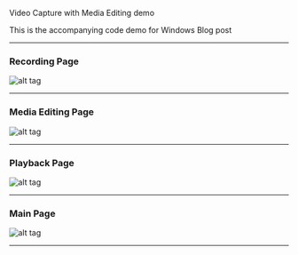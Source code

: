 Video Capture with Media Editing demo

This is the accompanying code demo for Windows Blog post

--- 

### Recording Page

![alt tag](VideoCaptureWithEditing/Screenshots/RecordingPage.png)


---

### Media Editing Page

![alt tag](VideoCaptureWithEditing/Screenshots/EditingPage.png)


--- 

### Playback Page

![alt tag](VideoCaptureWithEditing/Screenshots/PlaybackPage.png)


--- 

### Main Page

![alt tag](VideoCaptureWithEditing/Screenshots/MainPage.png)


--- 